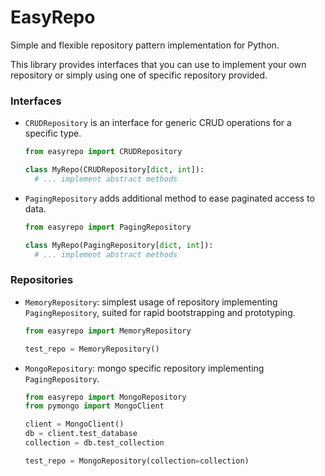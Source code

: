 # EasyRepo
Simple and flexible repository pattern implementation for Python.

This library provides interfaces that you can use to implement your own repository or simply using one of specific 
repository provided.

### Interfaces

- `CRUDRepository` is an interface for generic CRUD operations for a specific type.
  
  ```python
  from easyrepo import CRUDRepository
  
  class MyRepo(CRUDRepository[dict, int]):
    # ... implement abstract methods
  ```  
  
- `PagingRepository` adds additional method to ease paginated access to data.

  ```python
  from easyrepo import PagingRepository
  
  class MyRepo(PagingRepository[dict, int]):
    # ... implement abstract methods
  ```

### Repositories

- `MemoryRepository`: simplest usage of repository implementing `PagingRepository`, suited for rapid bootstrapping and prototyping.

  ```python
  from easyrepo import MemoryRepository
  
  test_repo = MemoryRepository()
  ```
  
- `MongoRepository`: mongo specific repository implementing `PagingRepository`.

  ```python
  from easyrepo import MongoRepository
  from pymongo import MongoClient
  
  client = MongoClient()
  db = client.test_database
  collection = db.test_collection
  
  test_repo = MongoRepository(collection=collection)
  ```


